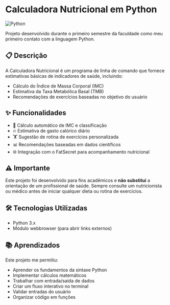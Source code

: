 # Calculadora Nutricional em Python

![Python](https://img.shields.io/badge/Python-3.x-blue.svg)

Projeto desenvolvido durante o primeiro semestre da faculdade como meu primeiro contato com a linguagem Python.

## 📋 Descrição

A Calculadora Nutricional é um programa de linha de comando que fornece estimativas básicas de indicadores de saúde, incluindo:

- Cálculo do Índice de Massa Corporal (IMC)
- Estimativa da Taxa Metabólica Basal (TMB)
- Recomendações de exercícios baseadas no objetivo do usuário

## ✨ Funcionalidades

- 🧮 Cálculo automático de IMC e classificação
- 🔥 Estimativa de gasto calórico diário
- 🏋️ Sugestão de rotina de exercícios personalizada
- 📊 Recomendações baseadas em dados científicos
- 🌐 Integração com o FatSecret para acompanhamento nutricional

## ⚠️ Importante

Este projeto foi desenvolvido para fins acadêmicos e **não substitui** a orientação de um profissional de saúde. 
Sempre consulte um nutricionista ou médico antes de iniciar qualquer dieta ou rotina de exercícios.

## 🛠️ Tecnologias Utilizadas

- Python 3.x
- Módulo webbrowser (para abrir links externos)

## 📚 Aprendizados

Este projeto me permitiu:

- Aprender os fundamentos da sintaxe Python
- Implementar cálculos matemáticos
- Trabalhar com entrada/saída de dados
- Criar um fluxo interativo no terminal
- Validar entradas do usuário
- Organizar código em funções
